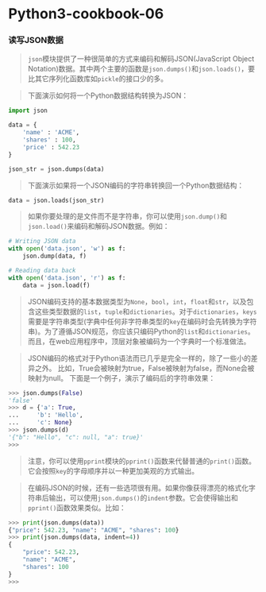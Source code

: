 # Python3-cookbook-06

### 读写JSON数据

> `json`模块提供了一种很简单的方式来编码和解码JSON(JavaScript Object Notation)数据。其中两个主要的函数是`json.dumps()`和`json.loads()`，要比其它序列化函数库如`pickle`的接口少的多。

> 下面演示如何将一个Python数据结构转换为JSON：

```python
import json

data = {
    'name' : 'ACME',
    'shares' : 100,
    'price' : 542.23
}

json_str = json.dumps(data)
```

> 下面演示如果将一个JSON编码的字符串转换回一个Python数据结构：

```python
data = json.loads(json_str)
```

> 如果你要处理的是文件而不是字符串，你可以使用`json.dump()`和`json.load()`来编码和解码JSON数据。例如：

```python
# Writing JSON data
with open('data.json', 'w') as f:
    json.dump(data, f)

# Reading data back
with open('data.json', 'r') as f:
    data = json.load(f)
```

> JSON编码支持的基本数据类型为`None`，`bool`，`int`，`float`和`str`，以及包含这些类型数据的`list`，`tuple`和`dictionaries`。对于`dictionaries`，`keys`需要是字符串类型(字典中任何非字符串类型的`key`在编码时会先转换为字符串)。为了遵循JSON规范，你应该只编码Python的`list`和`dictionaries`。而且，在web应用程序中，顶层对象被编码为一个字典时一个标准做法。

> JSON编码的格式对于Python语法而已几乎是完全一样的，除了一些小的差异之外。 比如，True会被映射为true，False被映射为false，而None会被映射为null。 下面是一个例子，演示了编码后的字符串效果：

```python
>>> json.dumps(False)
'false'
>>> d = {'a': True,
...     'b': 'Hello',
...     'c': None}
>>> json.dumps(d)
'{"b": "Hello", "c": null, "a": true}'
>>>
```

> 注意，你可以使用`pprint`模块的`pprint()`函数来代替普通的`print()`函数。它会按照`key`的字母顺序并以一种更加美观的方式输出。

> 在编码JSON的时候，还有一些选项很有用。如果你像获得漂亮的格式化字符串后输出，可以使用`json.dumps()`的`indent`参数。它会使得输出和`pprint()`函数效果类似。比如：

```python
>>> print(json.dumps(data))
{"price": 542.23, "name": "ACME", "shares": 100}
>>> print(json.dumps(data, indent=4))
{
    "price": 542.23,
    "name": "ACME",
    "shares": 100
}
>>>
```
